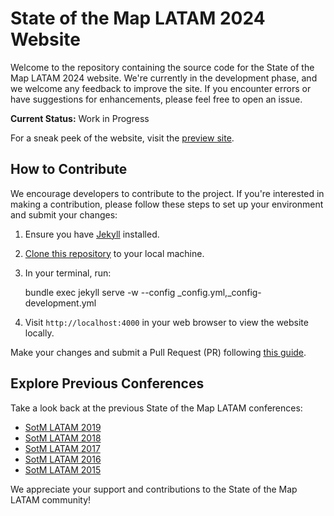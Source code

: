 # State of the Map LATAM 2024 Website

Welcome to the repository containing the source code for the State of the Map LATAM 2024 website. We're currently in the development phase, and we welcome any feedback to improve the site. If you encounter errors or have suggestions for enhancements, please feel free to open an issue.

**Current Status:** Work in Progress

For a sneak peek of the website, visit the [preview site](https://sotm-latam-2024.surge.sh/).

## How to Contribute

We encourage developers to contribute to the project. If you're interested in making a contribution, please follow these steps to set up your environment and submit your changes:

1. Ensure you have [Jekyll](https://jekyllrb.com/docs/installation/) installed.
2. [Clone this repository](https://help.github.com/articles/cloning-a-repository/) to your local machine.
3. In your terminal, run:

    bundle exec jekyll serve -w --config _config.yml,_config-development.yml

4. Visit `http://localhost:4000` in your web browser to view the website locally.

Make your changes and submit a Pull Request (PR) following [this guide](https://help.github.com/articles/using-pull-requests/).

## Explore Previous Conferences

Take a look back at the previous State of the Map LATAM conferences:

- [SotM LATAM 2019](http://2019.osmlatam.org)
- [SotM LATAM 2018](http://2018.osmlatam.org)
- [SotM LATAM 2017](http://2017.osmlatam.org)
- [SotM LATAM 2016](http://2016.osmlatam.org)
- [SotM LATAM 2015](http://stateofthemap.us/2015)

We appreciate your support and contributions to the State of the Map LATAM community!
